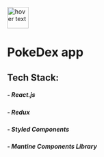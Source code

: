 <img src="https://emojis.slackmojis.com/emojis/images/1643514062/186/pokeball.png" width="50" title="hover text">

# PokeDex app

## Tech Stack:

##### - React.js

##### - Redux

##### - Styled Components

##### - Mantine Components Library
